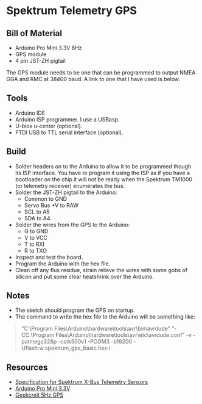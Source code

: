 # Spektrum Telemetry GPS

## Bill of Material

* Arduino Pro Mini 3.3V 8Hz
* GPS module
* 4 pin JST-ZH pigtail

The GPS module needs to be one that can be programmed to output NMEA GGA and RMC at 38400 baud. 
A link to one that I have used is below.

## Tools

* Arduino IDE
* Arduino ISP programmer. I use a USBasp.
* U-blox u-center (optional).
* FTDI USB to TTL serial interface (optional).

## Build

* Solder headers on to the Arduino to allow it to be programmed though its ISP interface.
You have to program it using the ISP as if you have a bootloader on the chip it will not be ready when 
the Spektrum TM1000 (or telemetry receiver) enumerates the bus.
* Solder the JST-ZH pigtail to the Arduino:
  * Common to GND
  * Servo Bus +V to RAW
  * SCL to A5
  * SDA to A4
* Solder the wires from the GPS to the Arduino:
  * G to GND
  * V to VCC
  * T to RXI
  * R to TXO
* Inspect and test the board.
* Program the Arduino with the hex file.
* Clean off any flux residue, strain relieve the wires with some gobs of silicon
and put some clear heatshrink over the Arduino.

## Notes

* The sketch should program the GPS on startup.
* The command to write the hex file to the Arduino will be something like:
>"C:\Program Files\Arduino\hardware\tools\avr\bin\avrdude" "-CC:\Program Files\Arduino\hardware\tools\avr\etc\avrdude.conf" -v -patmega328p -cstk500v1 -PCOM3 -b19200 -Uflash:w:spektrum_gps_basic.hex:i

## Resources

* [Specification for Spektrum X-Bus Telemetry Sensors](https://www.spektrumrc.com/ProdInfo/Files/SPM_Telemetry_Developers_Specs.pdf)
* [Arduino Pro Mini 3.3V](https://www.banggood.com/3_3V-8MHz-ATmega328P-AU-Pro-Mini-Microcontroller-Board-With-Pins-p-916211.html)
* [Geekcreit 5Hz GPS](https://www.banggood.com/1-5Hz-VK2828U7G5LF-TTL-Ublox-GPS-Module-With-Antenna-p-965540.html)

